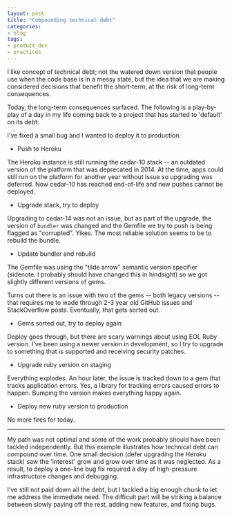 ```yaml
---
layout: post
title: "Compounding technical debt"
categories:
- blog
tags:
- product_dev
- practices
---
```


I like concept of technical debt; not the watered down version that people use when the code base is in a messy state, but the idea that we are making considered decisions that benefit the short-term, at the risk of long-term consequences.

Today, the long-term consequences surfaced. The following is a play-by-play of a day in my life coming back to a project that has started to 'default' on its debt:

I've fixed a small bug and I wanted to deploy it to production.

* Push to Heroku

The Heroku instance is still running the cedar-10 stack -- an outdated version of the platform that was deprecated in 2014. At the time, apps could still run on the platform for another year without issue so upgrading was deferred. Now cedar-10 has reached end-of-life and new pushes cannot be deployed.

* Upgrade stack, try to deploy

Upgrading to cedar-14 was not an issue, but as part of the upgrade, the version of `bundler` was changed and the Gemfile we try to push is being flagged as "corrupted". Yikes. The most reliable solution seems to be to rebuild the bundle.

* Update bundler and rebuild

The Gemfile was using the "tilde arrow" semantic version specifier (sidenote: I probably should have changed this in hindsight) so we got slightly different versions of gems.

Turns out there is an issue with two of the gems -- both legacy versions -- that requires me to wade through 2-3 year old GitHub issues and StackOverflow posts. Eventually, that gets sorted out.

* Gems sorted out, try to deploy again

Deploy goes through, but there are scary warnings about using EOL Ruby version. I've been using a newer version in development, so I try to upgrade to something that is supported and receiving security patches.

* Upgrade ruby version on staging

Everything explodes. An hour later, the issue is tracked down to a gem that tracks application errors. Yes, a library for tracking errors caused errors to happen. Bumping the version makes everything happy again.

* Deploy new ruby version to production

No more fires for today.

---

My path was not optimal and some of the work probably should have been tackled independently. But this example illustrates how technical debt can compound over time. One small decision (defer upgrading the Heroku stack) saw the 'interest' grow and grow over time as it was neglected. As a result, to deploy a one-line bug fix required a day of high-pressure infrastructure changes and debugging.

I've still not paid down all the debt, but I tackled a big enough chunk to let me address the immediate need. The difficult part will be striking a balance between slowly paying off the rest, adding new features, and fixing bugs.





